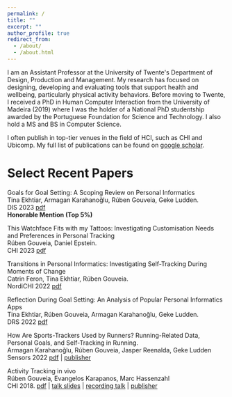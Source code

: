 ```yaml
---
permalink: /
title: ""
excerpt: ""
author_profile: true
redirect_from: 
  - /about/
  - /about.html
---
```


I am an Assistant Professor at the University of Twente's Department of Design, Production and Management. My research has focused on designing, developing and evaluating tools that support health and wellbeing, particularly physical activity behaviors. Before moving to Twente, I received a PhD in Human Computer Interaction from the University of Madeira (2019) where I was the holder of a National PhD studentship awarded by the Portuguese Foundation for Science and Technology. I also hold a MS and BS in Computer Science.

I often publish in top-tier venues in the field of HCI, such as CHI and Ubicomp. My full list of publications can be found on [google scholar](https://scholar.google.pt/citations?user=3Of_dqIAAAAJ&hl=en).


Select Recent Papers <!--- [(all)] (https://www.rubengouveia.com/publications) -->
======

Goals for Goal Setting: A Scoping Review on Personal Informatics <br/>
Tina Ekhtiar, Armagan Karahanoğlu, Rúben Gouveia, Geke Ludden.<br />
DIS 2023 [pdf](https://rubengouveia.com/papers/Ekhtiar_DIS23.pdf)<br />
<b>Honorable Mention (Top 5%)</b>

This Watchface Fits with my Tattoos: Investigating Customisation Needs and Preferences in Personal Tracking <br />
Rúben Gouveia, Daniel Epstein.<br />
CHI 2023 [pdf](https://rubengouveia.com/papers/chi23-Customisation.pdf)

Transitions in Personal Informatics: Investigating Self-Tracking During Moments of Change <br />
Catrin Feron, Tina Ekhtiar, Rúben Gouveia.<br />
NordiCHI 2022 [pdf](https://rubengouveia.com/papers/nordichi22-change.pdf)

Reflection During Goal Setting: An Analysis of Popular Personal Informatics Apps <br />
Tina Ekhtiar, Rúben Gouveia, Armagan Karahanoğlu, Geke Ludden.<br />
DRS 2022 [pdf](https://rubengouveia.com/papers/ReflectionGoalSetting_DRS22.pdf)

How Are Sports-Trackers Used by Runners? Running-Related Data, Personal Goals, and Self-Tracking in Running. <br />
Armagan Karahanoğlu, Rúben Gouveia, Jasper Reenalda, Geke Ludden <br />
Sensors 2022 [pdf](https://rubengouveia.com/papers/RunningData_Sensors.pdf) | [publisher](https://www.mdpi.com/1424-8220/21/11/3687)

Activity Tracking in vivo<br />
Rúben Gouveia, Evangelos Karapanos, Marc Hassenzahl <br />
CHI 2018. [pdf](https://rubengouveia.com/papers/InVivo_CHI18.pdf) | [talk slides](https://rubengouveia.com/presentations/CHI'18.pdf) | [recording talk](https://youtu.be/kUxWqNg2U70) | [publisher](https://dl.acm.org/doi/abs/10.1145/3173574.3173936)



